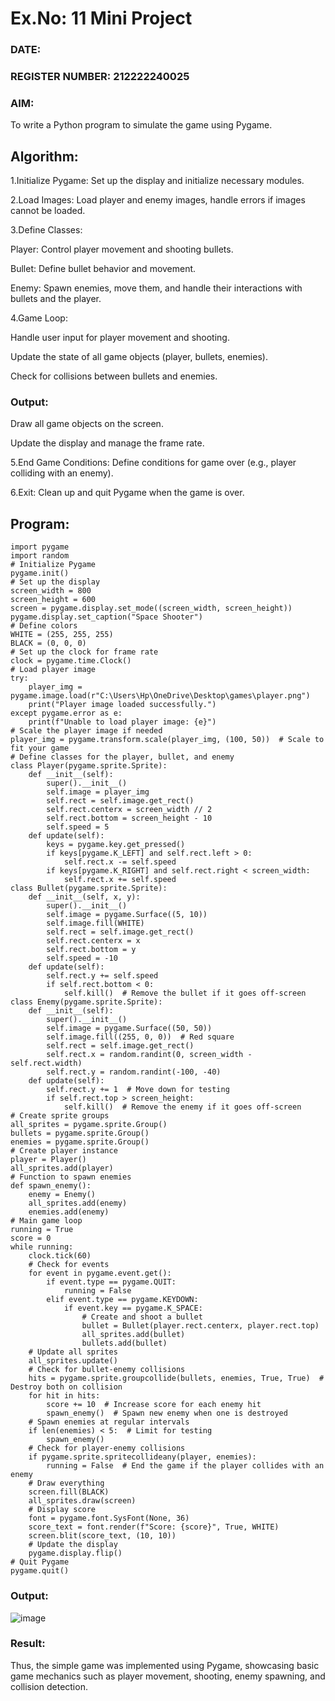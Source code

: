 # Ex.No: 11  Mini Project 
### DATE: 
### REGISTER NUMBER: 212222240025
### AIM:
To write a Python program to simulate the game using Pygame.

## Algorithm:

1.Initialize Pygame: Set up the display and initialize necessary modules.

2.Load Images: Load player and enemy images, handle errors if images cannot be loaded.

3.Define Classes:

Player: Control player movement and shooting bullets.

Bullet: Define bullet behavior and movement.

Enemy: Spawn enemies, move them, and handle their interactions with bullets and the player.

4.Game Loop:

Handle user input for player movement and shooting.

Update the state of all game objects (player, bullets, enemies).

Check for collisions between bullets and enemies.

### Output:
Draw all game objects on the screen.

Update the display and manage the frame rate.

5.End Game Conditions: Define conditions for game over (e.g., player colliding with an enemy).

6.Exit: Clean up and quit Pygame when the game is over.

## Program:
```
import pygame
import random
# Initialize Pygame
pygame.init()
# Set up the display
screen_width = 800
screen_height = 600
screen = pygame.display.set_mode((screen_width, screen_height))
pygame.display.set_caption("Space Shooter")
# Define colors
WHITE = (255, 255, 255)
BLACK = (0, 0, 0)
# Set up the clock for frame rate
clock = pygame.time.Clock()
# Load player image
try:
    player_img = pygame.image.load(r"C:\Users\Hp\OneDrive\Desktop\games\player.png")
    print("Player image loaded successfully.")
except pygame.error as e:
    print(f"Unable to load player image: {e}")
# Scale the player image if needed
player_img = pygame.transform.scale(player_img, (100, 50))  # Scale to fit your game
# Define classes for the player, bullet, and enemy
class Player(pygame.sprite.Sprite):
    def __init__(self):
        super().__init__()
        self.image = player_img
        self.rect = self.image.get_rect()
        self.rect.centerx = screen_width // 2
        self.rect.bottom = screen_height - 10
        self.speed = 5
    def update(self):
        keys = pygame.key.get_pressed()
        if keys[pygame.K_LEFT] and self.rect.left > 0:
            self.rect.x -= self.speed
        if keys[pygame.K_RIGHT] and self.rect.right < screen_width:
            self.rect.x += self.speed
class Bullet(pygame.sprite.Sprite):
    def __init__(self, x, y):
        super().__init__()
        self.image = pygame.Surface((5, 10))
        self.image.fill(WHITE)
        self.rect = self.image.get_rect()
        self.rect.centerx = x
        self.rect.bottom = y
        self.speed = -10
    def update(self):
        self.rect.y += self.speed
        if self.rect.bottom < 0:
            self.kill()  # Remove the bullet if it goes off-screen
class Enemy(pygame.sprite.Sprite):
    def __init__(self):
        super().__init__()
        self.image = pygame.Surface((50, 50))
        self.image.fill((255, 0, 0))  # Red square
        self.rect = self.image.get_rect()
        self.rect.x = random.randint(0, screen_width - self.rect.width)
        self.rect.y = random.randint(-100, -40)
    def update(self):
        self.rect.y += 1  # Move down for testing
        if self.rect.top > screen_height:
            self.kill()  # Remove the enemy if it goes off-screen
# Create sprite groups
all_sprites = pygame.sprite.Group()
bullets = pygame.sprite.Group()
enemies = pygame.sprite.Group()
# Create player instance
player = Player()
all_sprites.add(player)
# Function to spawn enemies
def spawn_enemy():
    enemy = Enemy()
    all_sprites.add(enemy)
    enemies.add(enemy)
# Main game loop
running = True
score = 0
while running:
    clock.tick(60)
    # Check for events
    for event in pygame.event.get():
        if event.type == pygame.QUIT:
            running = False
        elif event.type == pygame.KEYDOWN:
            if event.key == pygame.K_SPACE:
                # Create and shoot a bullet
                bullet = Bullet(player.rect.centerx, player.rect.top)
                all_sprites.add(bullet)
                bullets.add(bullet)
    # Update all sprites
    all_sprites.update()
    # Check for bullet-enemy collisions
    hits = pygame.sprite.groupcollide(bullets, enemies, True, True)  # Destroy both on collision
    for hit in hits:
        score += 10  # Increase score for each enemy hit
        spawn_enemy()  # Spawn new enemy when one is destroyed
    # Spawn enemies at regular intervals
    if len(enemies) < 5:  # Limit for testing
        spawn_enemy()
    # Check for player-enemy collisions
    if pygame.sprite.spritecollideany(player, enemies):
        running = False  # End the game if the player collides with an enemy
    # Draw everything
    screen.fill(BLACK)
    all_sprites.draw(screen)
    # Display score
    font = pygame.font.SysFont(None, 36)
    score_text = font.render(f"Score: {score}", True, WHITE)
    screen.blit(score_text, (10, 10))
    # Update the display
    pygame.display.flip()
# Quit Pygame
pygame.quit()
```
### Output:
![image](https://github.com/user-attachments/assets/3c97bdd6-e4bf-47bc-b26f-1a826b4227a2)

### Result:

Thus, the simple game was implemented using Pygame, showcasing basic game mechanics such as player movement, shooting, enemy spawning, and collision detection.
